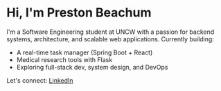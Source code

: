# Hi, I'm Preston Beachum 
I'm a Software Engineering student at UNCW with a passion for backend systems, architecture, and scalable web applications. Currently building:
- A real-time task manager (Spring Boot + React)
- Medical research tools with Flask
- Exploring full-stack dev, system design, and DevOps

Let's connect: [LinkedIn](https://www.linkedin.com/in/preston-beachum-a3b7b12ba)

<!--
**prestonbeachum/prestonbeachum** is a ✨ _special_ ✨ repository because its `README.md` (this file) appears on your GitHub profile.

Here are some ideas to get you started:

- 🔭 I’m currently working on ...
- 🌱 I’m currently learning ...
- 👯 I’m looking to collaborate on ...
- 🤔 I’m looking for help with ...
- 💬 Ask me about ...
- 📫 How to reach me: ...
- 😄 Pronouns: ...
- ⚡ Fun fact: ...
-->
